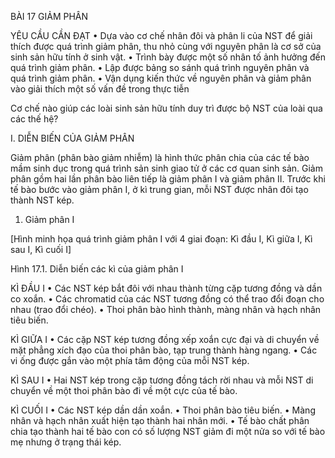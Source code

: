 BÀI 17 GIẢM PHÂN

YÊU CẦU CẦN ĐẠT
• Dựa vào cơ chế nhân đôi và phân li của NST để giải thích được quá trình giảm phân, thu nhỏ cùng với nguyên phân là cơ sở của sinh sản hữu tính ở sinh vật.
• Trình bày được một số nhân tố ảnh hưởng đến quá trình giảm phân.
• Lập được bảng so sánh quá trình nguyên phân và quá trình giảm phân.
• Vận dụng kiến thức về nguyên phân và giảm phân vào giải thích một số vấn đề trong thực tiễn

Cơ chế nào giúp các loài sinh sản hữu tính duy trì được bộ NST của loài qua các thế hệ?

I. DIỄN BIẾN CỦA GIẢM PHÂN

Giảm phân (phân bào giảm nhiễm) là hình thức phân chia của các tế bào mầm sinh dục trong quá trình sản sinh giao tử ở các cơ quan sinh sản. Giảm phân gồm hai lần phân bào liên tiếp là giảm phân I và giảm phân II. Trước khi tế bào bước vào giảm phân I, ở kì trung gian, mỗi NST được nhân đôi tạo thành NST kép.

1. Giảm phân I

[Hình minh họa quá trình giảm phân I với 4 giai đoạn: Kì đầu I, Kì giữa I, Kì sau I, Kì cuối I]

Hình 17.1. Diễn biến các kì của giảm phân I

KÌ ĐẦU I
• Các NST kép bắt đôi với nhau thành từng cặp tương đồng và dần co xoắn.
• Các chromatid của các NST tương đồng có thể trao đổi đoạn cho nhau (trao đổi chéo).
• Thoi phân bào hình thành, màng nhân và hạch nhân tiêu biến.

KÌ GIỮA I
• Các cặp NST kép tương đồng xếp xoắn cực đại và di chuyển về mặt phẳng xích đạo của thoi phân bào, tạp trung thành hàng ngang.
• Các vi ống được gắn vào một phía tâm động của mỗi NST kép.

KÌ SAU I
• Hai NST kép trong cặp tương đồng tách rời nhau và mỗi NST di chuyển về một thoi phân bào đi về một cực của tế bào.

KÌ CUỐI I
• Các NST kép dần dần xoắn.
• Thoi phân bào tiêu biến.
• Màng nhân và hạch nhân xuất hiện tạo thành hai nhân mới.
• Tế bào chất phân chia tạo thành hai tế bào con có số lượng NST giảm đi một nửa so với tế bào mẹ nhưng ở trạng thái kép.
